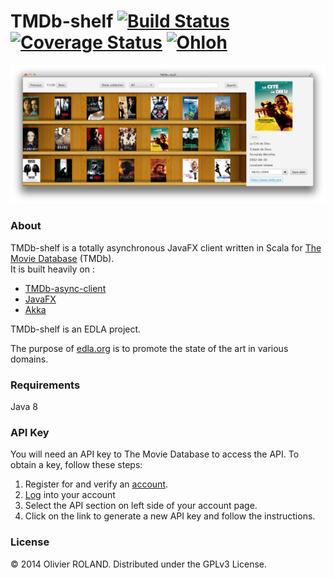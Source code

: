 # TMDb-shelf [![Build Status](https://travis-ci.org/newca12/TMDb-shelf.svg?branch=master)](https://travis-ci.org/newca12/TMDb-shelf) [![Coverage Status](https://coveralls.io/repos/newca12/TMDb-shelf/badge.png)](https://coveralls.io/r/newca12/TMDb-shelf) [![Ohloh](http://www.ohloh.net/p/TMDb-shelf/widgets/project_thin_badge.gif)](https://www.ohloh.net/p/TMDb-shelf)

![Image](./screenshot.png?raw=true)

### About ###
TMDb-shelf is a totally asynchronous JavaFX client written in Scala for [The Movie Database][1] (TMDb).  
It is built heavily on :
* [TMDb-async-client][2]  
* [JavaFX][3]
* [Akka][4]

TMDb-shelf is an EDLA project.

The purpose of [edla.org](http://www.edla.org) is to promote the state of the art in various domains.

### Requirements ###
Java 8

### API Key ###
You will need an API key to The Movie Database to access the API.  To obtain a key, follow these steps:

1. Register for and verify an [account](https://www.themoviedb.org/account/signup).
2. [Log](https://www.themoviedb.org/login) into your account
3. Select the API section on left side of your account page.
4. Click on the link to generate a new API key and follow the instructions.

### License ###
© 2014 Olivier ROLAND. Distributed under the GPLv3 License.

[1]: http://www.themoviedb.org/
[2]: https://github.com/newca12/TMDb-async-client
[3]: http://www.oracle.com/technetwork/java/javase/overview/javafx-overview-2158620.html
[4]: http://akka.io/